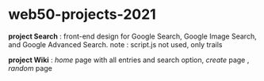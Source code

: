 # web50-projects-2021
**project Search** : front-end design for Google Search, Google Image Search, and Google Advanced Search.
note   : script.js not used, only trails
        
**project Wiki** : _home_ page with all entries and search option, _create_ page , _random_ page 
